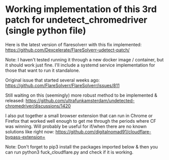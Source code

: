 # Working implementation of this 3rd patch for undetect_chromedriver (single python file)

Here is the latest version of flaresolverr with this fix implemented: 
https://github.com/Dexcelerate/FlareSolverr-udetect-patch/ 

Note: I haven't tested running it through a new docker image / container, but it should work just fine. I'll include a systemd service implementation for those that want to run it standalone.

Original issue that started several weeks ago:
https://github.com/FlareSolverr/FlareSolverr/issues/811

Still waiting on this (seemingly) more robust method to be implemented & released:
https://github.com/ultrafunkamsterdam/undetected-chromedriver/discussions/1420

I also put together a small browser extension that can run in Chrome or Firefox that worked well enough to get me through the periods where CF was winning. Will probably be useful for if/when there are no known solutions like right now:
https://github.com/digitalnomad91/cloudflare-bypass-extension=

Note: Don't forget to pip3 install the packages imported below & then you can run python3 fuck_cloudflare.py and check if it is working.
